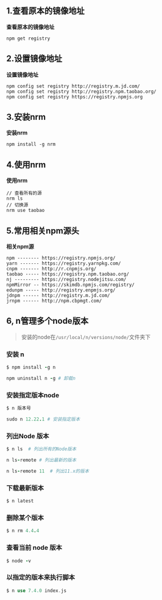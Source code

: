 ## 1.查看原本的镜像地址

**查看原本的镜像地址**

```
npm get registry
```

## 2.设置镜像地址

**设置镜像地址**

```
npm config set registry http://registry.m.jd.com/
npm config set registry http://registry.npm.taobao.org/
npm config set registry https://registry.npmjs.org
```

## 3.安装nrm

**安装nrm**

```
npm install -g nrm
```

## 4.使用nrm

**使用nrm**

```
// 查看所有的源
nrm ls
// 切换源
nrm use taobao
```



## 5.常用相关npm源头

**相关npm源**

```
npm -------- https://registry.npmjs.org/
yarn ------- https://registry.yarnpkg.com/
cnpm ------- http://r.cnpmjs.org/
taobao ----- https://registry.npm.taobao.org/
nj --------- https://registry.nodejitsu.com/
npmMirror -- https://skimdb.npmjs.com/registry/
edunpm ----- http://registry.enpmjs.org/
jdnpm ------ http://registry.m.jd.com/
jrnpm ------ http://npm.cbpmgt.com/
```

## 6, n管理多个node版本

> 安装的node在`/usr/local/n/versions/node/`文件夹下

### 安装 n

```ruby
$ npm install -g n

npm uninstall n -g # 卸载n
```

### 安装指定版本node

```ruby
$ n 版本号   

sudo n 12.22.1 # 安装指定版本
```

### 列出Node 版本

```ruby
$ n ls  # 列出所有的Node版本

n ls-remote # 列出最新的版本

n ls-remote 11  # 列出11.x的版本
```

### 下载最新版本

```ruby
$ n latest
```

### 删除某个版本

```ruby
$ n rm 4.4.4 
```

###  查看当前 node 版本

```ruby
$ node -v
```

### 以指定的版本来执行脚本

```php
$ n use 7.4.0 index.js
```








